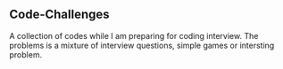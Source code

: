 ## Code-Challenges
A collection of codes while I am preparing for coding interview. The problems is a mixture of interview questions, simple games or intersting problem.
